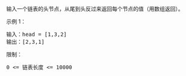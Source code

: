 输入一个链表的头节点，从尾到头反过来返回每个节点的值（用数组返回）。

示例 1：

<pre>
输入：head = [1,3,2]
输出：[2,3,1]
</pre>

限制：

<pre>
0 <= 链表长度 <= 10000
</pre>  
